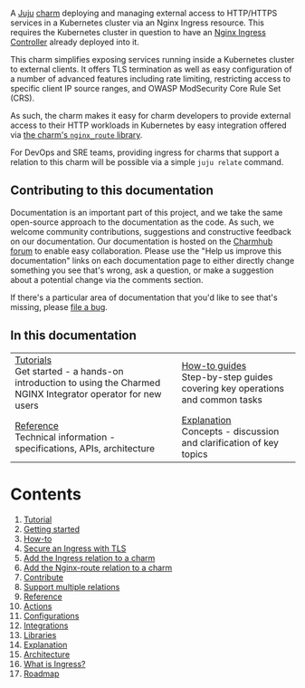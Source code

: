 A [Juju](https://juju.is/) [charm](https://documentation.ubuntu.com/juju/3.6/reference/charm/) deploying and managing external access to HTTP/HTTPS services in a Kubernetes cluster via an Nginx Ingress resource. This requires the Kubernetes cluster in question to have an [Nginx Ingress Controller](https://docs.nginx.com/nginx-ingress-controller/) already deployed into it.

This charm simplifies exposing services running inside a Kubernetes cluster to external clients. It offers TLS termination as well as easy configuration of a number of advanced features including rate limiting, restricting access to specific client IP source ranges, and OWASP ModSecurity Core Rule Set (CRS).

As such, the charm makes it easy for charm developers to provide external access to their HTTP workloads in Kubernetes by easy integration offered via [the charm's `nginx_route` library](https://charmhub.io/nginx-ingress-integrator/libraries/nginx_route).

For DevOps and SRE teams, providing ingress for charms that support a relation to this charm will be possible via a simple `juju relate` command.

## Contributing to this documentation

Documentation is an important part of this project, and we take the same open-source approach to the documentation as the code. As such, we welcome community contributions, suggestions and constructive feedback on our documentation. Our documentation is hosted on the [Charmhub forum](https://discourse.charmhub.io/t/nginx-ingress-integrator-docs-index/4511) to enable easy collaboration. Please use the "Help us improve this documentation" links on each documentation page to either directly change something you see that's wrong, ask a question, or make a suggestion about a potential change via the comments section.

If there's a particular area of documentation that you'd like to see that's missing, please [file a bug](https://github.com/canonical/nginx-ingress-integrator-operator/issues).

## In this documentation

| | |
|--|--|
|  [Tutorials](https://charmhub.io/nginx-ingress-integrator/docs/getting-started)</br>  Get started - a hands-on introduction to using the Charmed NGINX Integrator operator for new users </br> |  [How-to guides](https://charmhub.io/nginx-ingress-integrator/docs/secure-an-ingress-with-tls) </br> Step-by-step guides covering key operations and common tasks |
| [Reference](https://charmhub.io/nginx-ingress-integrator/actions) </br> Technical information - specifications, APIs, architecture | [Explanation](https://charmhub.io/nginx-ingress-integrator/docs/architecture) </br> Concepts - discussion and clarification of key topics  |

# Contents

1. [Tutorial](tutorial)
  1. [Getting started](tutorial/getting-started.md)
1. [How-to](how-to)
  1. [Secure an Ingress with TLS](how-to/secure-an-ingress-with-tls.md)
  1. [Add the Ingress relation to a charm](how-to/add-the-ingress-relation.md)
  1. [Add the Nginx-route relation to a charm](how-to/add-the-nginx-route-relation.md)
  1. [Contribute](how-to/contribute.md)
  1. [Support multiple relations](how-to/support-multiple-relations.md)
1. [Reference](reference)
  1. [Actions](https://charmhub.io/nginx-ingress-integrator/actions)
  1. [Configurations](https://charmhub.io/nginx-ingress-integrator/configure)
  1. [Integrations](reference/integrations.md)
  1. [Libraries](https://charmhub.io/nginx-ingress-integrator/libraries/ingress)
1. [Explanation](explanation)
  1. [Architecture](explanation/architecture.md)
  1. [What is Ingress?](explanation/what-is-ingress.md)
  1. [Roadmap](explanation/roadmap.md)